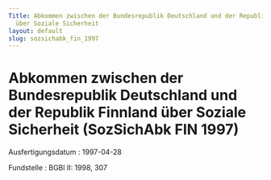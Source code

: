 ```yaml
---
Title: Abkommen zwischen der Bundesrepublik Deutschland und der Republik Finnland
  über Soziale Sicherheit
layout: default
slug: sozsichabk_fin_1997
---
```


# Abkommen zwischen der Bundesrepublik Deutschland und der Republik Finnland über Soziale Sicherheit (SozSichAbk FIN 1997)

Ausfertigungsdatum
:   1997-04-28

Fundstelle
:   BGBl II: 1998, 307


